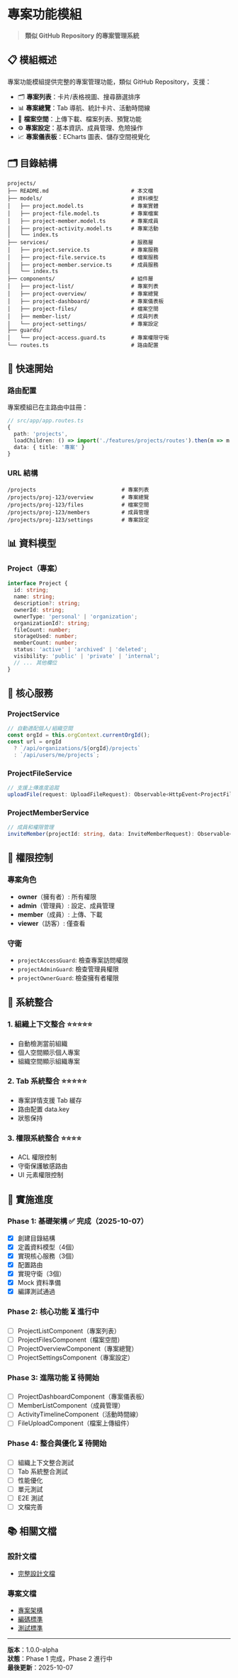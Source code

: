 # 專案功能模組
> **類似 GitHub Repository 的專案管理系統**

## 📋 模組概述

專案功能模組提供完整的專案管理功能，類似 GitHub Repository，支援：
- 🗂️ **專案列表**：卡片/表格視圖、搜尋篩選排序
- 📊 **專案總覽**：Tab 導航、統計卡片、活動時間線
- 📁 **檔案空間**：上傳下載、檔案列表、預覽功能
- ⚙️ **專案設定**：基本資訊、成員管理、危險操作
- 📈 **專案儀表板**：ECharts 圖表、儲存空間視覺化

## 🗂️ 目錄結構

```
projects/
├── README.md                          # 本文檔
├── models/                            # 資料模型
│   ├── project.model.ts               # 專案實體
│   ├── project-file.model.ts          # 專案檔案
│   ├── project-member.model.ts        # 專案成員
│   ├── project-activity.model.ts      # 專案活動
│   └── index.ts
├── services/                          # 服務層
│   ├── project.service.ts             # 專案服務
│   ├── project-file.service.ts        # 檔案服務
│   ├── project-member.service.ts      # 成員服務
│   └── index.ts
├── components/                        # 組件層
│   ├── project-list/                  # 專案列表
│   ├── project-overview/              # 專案總覽
│   ├── project-dashboard/             # 專案儀表板
│   ├── project-files/                 # 檔案空間
│   ├── member-list/                   # 成員列表
│   └── project-settings/              # 專案設定
├── guards/
│   └── project-access.guard.ts        # 專案權限守衛
└── routes.ts                          # 路由配置
```

## 🚀 快速開始

### 路由配置
專案模組已在主路由中註冊：

```typescript
// src/app/app.routes.ts
{
  path: 'projects',
  loadChildren: () => import('./features/projects/routes').then(m => m.routes),
  data: { title: '專案' }
}
```

### URL 結構
```
/projects                           # 專案列表
/projects/proj-123/overview         # 專案總覽
/projects/proj-123/files            # 檔案空間
/projects/proj-123/members          # 成員管理
/projects/proj-123/settings         # 專案設定
```

## 📊 資料模型

### Project（專案）
```typescript
interface Project {
  id: string;
  name: string;
  description?: string;
  ownerId: string;
  ownerType: 'personal' | 'organization';
  organizationId?: string;
  fileCount: number;
  storageUsed: number;
  memberCount: number;
  status: 'active' | 'archived' | 'deleted';
  visibility: 'public' | 'private' | 'internal';
  // ... 其他欄位
}
```

## 🔧 核心服務

### ProjectService
```typescript
// 自動適配個人/組織空間
const orgId = this.orgContext.currentOrgId();
const url = orgId 
  ? `/api/organizations/${orgId}/projects`
  : `/api/users/me/projects`;
```

### ProjectFileService
```typescript
// 支援上傳進度追蹤
uploadFile(request: UploadFileRequest): Observable<HttpEvent<ProjectFile>>
```

### ProjectMemberService
```typescript
// 成員和權限管理
inviteMember(projectId: string, data: InviteMemberRequest): Observable<ProjectMember>
```

## 🔐 權限控制

### 專案角色
- **owner**（擁有者）: 所有權限
- **admin**（管理員）: 設定、成員管理
- **member**（成員）: 上傳、下載
- **viewer**（訪客）: 僅查看

### 守衛
- `projectAccessGuard`: 檢查專案訪問權限
- `projectAdminGuard`: 檢查管理員權限
- `projectOwnerGuard`: 檢查擁有者權限

## 🔗 系統整合

### 1. 組織上下文整合 ⭐⭐⭐⭐⭐
- 自動檢測當前組織
- 個人空間顯示個人專案
- 組織空間顯示組織專案

### 2. Tab 系統整合 ⭐⭐⭐⭐⭐
- 專案詳情支援 Tab 緩存
- 路由配置 data.key
- 狀態保持

### 3. 權限系統整合 ⭐⭐⭐⭐
- ACL 權限控制
- 守衛保護敏感路由
- UI 元素權限控制

## 📅 實施進度

### Phase 1: 基礎架構 ✅ 完成（2025-10-07）
- [x] 創建目錄結構
- [x] 定義資料模型（4個）
- [x] 實現核心服務（3個）
- [x] 配置路由
- [x] 實現守衛（3個）
- [x] Mock 資料準備
- [x] 編譯測試通過

### Phase 2: 核心功能 ⏳ 進行中
- [ ] ProjectListComponent（專案列表）
- [ ] ProjectFilesComponent（檔案空間）
- [ ] ProjectOverviewComponent（專案總覽）
- [ ] ProjectSettingsComponent（專案設定）

### Phase 3: 進階功能 ⏳ 待開始
- [ ] ProjectDashboardComponent（專案儀表板）
- [ ] MemberListComponent（成員管理）
- [ ] ActivityTimelineComponent（活動時間線）
- [ ] FileUploadComponent（檔案上傳組件）

### Phase 4: 整合與優化 ⏳ 待開始
- [ ] 組織上下文整合測試
- [ ] Tab 系統整合測試
- [ ] 性能優化
- [ ] 單元測試
- [ ] E2E 測試
- [ ] 文檔完善

## 📚 相關文檔

### 設計文檔
- [完整設計文檔](../../../memory-bank/creative-phase/design-decisions/project-feature-system-design.md)

### 專案文檔
- [專案架構](../../../memory-bank/system-patterns/architecture/projectArchitecture.md)
- [編碼標準](../../../memory-bank/implementation/code/codeStandards.md)
- [測試標準](../../../memory-bank/implementation/tests/testingStandards.md)

---

**版本**：1.0.0-alpha  
**狀態**：Phase 1 完成，Phase 2 進行中  
**最後更新**：2025-10-07

